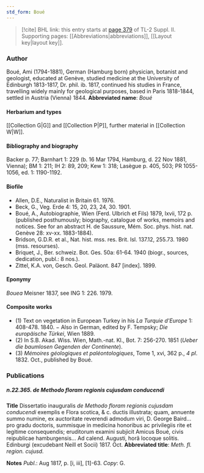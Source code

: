 ```yaml
---
std_form: Boué
---
```


> [!cite] BHL link: this entry starts at [page 379](https://www.biodiversitylibrary.org/page/33265576) of TL-2 Suppl. II.
> Supporting pages: [[Abbreviations|abbreviations]], [[Layout key|layout key]].

### Author

Boué, Ami (1794-1881), German (Hamburg born) physician, botanist and geologist, educated at Genève, studied medicine at the University of Edinburgh 1813-1817, Dr. phil. ib. 1817, continued his studies in France, travelling widely mainly for geological purposes, based in Paris 1818-1844, settled in Austria (Vienna) 1844. 
**Abbreviated name**: *Boué*

#### Herbarium and types

[[Collection G|G]] and [[Collection P|P]], further material in [[Collection W|W]].

#### Bibliography and biography

Backer p. 77; Barnhart 1: 229 (b. 16 Mar 1794, Hamburg, d. 22 Nov 1881, Vienna); BM 1: 211; IH 2: 89, 209; Kew 1: 318; Lasègue p. 405, 503; PR 1055-1056, ed. 1: 1190-1192.

#### Biofile

- Allen, D.E., Naturalist in Britain 61. 1976.
- Beck, G., Veg. Erde 4: 15, 20, 23, 24, 30. 1901.
- Boué, A., Autobiographie, Wien (Ferd. Ulbrich et Fils) 1879, lxvii, 172 p. (published posthumously; biography, catalogue of works, memoirs and notices. See for an abstract H. de Saussure, Mém. Soc. phys. hist. nat. Genève 28: xv-xx. 1883-1884).
- Bridson, G.D.R. et al., Nat. hist. mss. res. Brit. Isl. 137.12, 255.73. 1980 (mss. resourses).
- Briquet, J., Ber. schweiz. Bot. Ges. 50a: 61-64. 1940 (biogr., sources, dedication, publ.: 8 nos.).
- Zittel, K.A. von, Gesch. Geol. Paläont. 847 \[index\]. 1899.

#### Eponymy

*Bouea* Meisner 1837, see ING 1: 226. 1979.

#### Composite works

- (1) Text on vegetation in European Turkey in his *La Turquie d'Europe* 1: 408-478. 1840. − Also in German, edited by F. Tempsky; *Die europäische Türkei*, Wien 1889.
- (2) In S.B. Akad. Wiss. Wien, Math.-nat. Kl., Bot. 7: 256-270. 1851 (*Ueber die baumlosen Gegenden der Continente*).
- (3) *Mémoires géologiques et paléontologiques*, Tome 1, xvi, 362 p., *4 pl*. 1832. Oct., published by Boué.

### Publications

##### n.22.365. de Methodo floram regionis cujusdam conducendi

**Title**
Dissertatio inauguralis *de Methodo floram regionis cujusdam conducendi* exemplis e Flora scotica, & c. ductis illustrata; quam, annuente summo numine, ex auctoritate reverendi admodum viri, D. George Baird... pro gradu doctoris, summisque in medicina honoribus ac privilegiis rite et legitime consequendis; eruditorum examini subjicit Amicus Boué, civis reipublicae hamburgensis... Ad calend. Augusti, horâ locoque solitis. Edinburgi (excudebant Neill et Socii) 1817. Oct.
**Abbreviated title**: *Meth. fl. region. cujusd.*

**Notes**
*Publ*.: Aug 1817, p. \[i, iii\], \[1\]-63. *Copy*: G.

